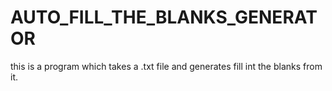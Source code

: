 # AUTO_FILL_THE_BLANKS_GENERATOR
this is a program which takes a .txt file and generates fill int the blanks from it.
